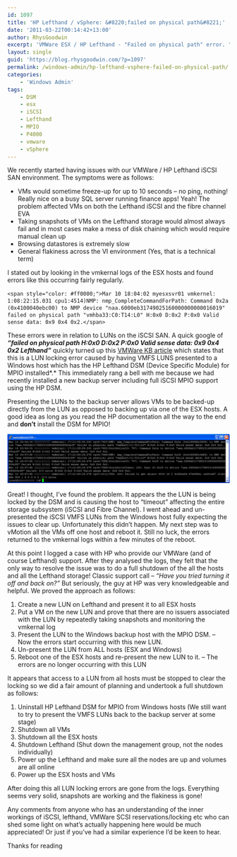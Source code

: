 ```yaml
---
id: 1097
title: 'HP Lefthand / vSphere: &#8220;failed on physical path&#8221;'
date: '2011-03-22T00:14:42+13:00'
author: RhysGoodwin
excerpt: 'VMWare ESX / HP Lefthand - "Failed on physical path" error. "Have you tried turning it off and on?" '
layout: single
guid: 'https://blog.rhysgoodwin.com/?p=1097'
permalink: /windows-admin/hp-lefthand-vsphere-failed-on-physical-path/
categories:
    - 'Windows Admin'
tags:
    - DSM
    - esx
    - iSCSI
    - Lefthand
    - MPIO
    - P4000
    - vmware
    - vSphere
---
```


We recently started having issues with our VMWare / HP Lefthand iSCSI SAN environment. The symptoms were as follows:

- VMs would sometime freeze-up for up to 10 seconds – no ping, nothing! Really nice on a busy SQL server running finance apps! Yeah! The problem affected VMs on both the Lefthand iSCSI and the fibre channel EVA
- Taking snapshots of VMs on the Lefthand storage would almost always fail and in most cases make a mess of disk chaining which would require manual clean up
- Browsing datastores is extremely slow
- General flakiness across the VI environment (Yes, that is a technical term)

I stated out by looking in the vmkernal logs of the ESX hosts and found errors like this occurring fairly regularly.

```
<span style="color: #ff0000;">Mar 10 18:04:02 myesxsvr01 vmkernel: 1:08:22:15.031 cpu1:4514)NMP: nmp_CompleteCommandForPath: Command 0x2a (0x4100040ebc00) to NMP device "naa.6000eb31749025160000000000016019" failed on physical path "vmhba33:C0:T14:L0" H:0x0 D:0x2 P:0x0 Valid sense data: 0x9 0x4 0x2.</span>
```

These errors were in relation to LUNs on the iSCSI SAN. A quick google of ***“failed on physical path H:0x0 D:0x2 P:0x0 Valid sense data: 0x9 0x4 0x2 Lefthand”*** quickly turned up this [VMWare KB article](http://kb.vmware.com/selfservice/microsites/search.do?language=en_US&cmd=displayKC&externalId=1030129) which states that this is a LUN locking error caused by having VMFS LUNS presented to a Windows host which has the HP Lefthand DSM (Device Specific Module) for MPIO installed*.* This immediately rang a bell with me because we had recently installed a new backup server including full iSCSI MPIO support using the HP DSM.

Presenting the LUNs to the backup server allows VMs to be backed-up directly from the LUN as opposed to backing up via one of the ESX hosts. A good idea as long as you read the HP documentation all the way to the end and **don’t** install the DSM for MPIO!

[![](/content/uploads/2011/03/Lefthand-Physical-Path-Failure.jpg "Lefthand Physical Path Failures")](/content/uploads/2011/03/Lefthand-Physical-Path-Failure.jpg)

Great! I thought, I’ve found the problem. It appears the the LUN is being locked by the DSM and is causing the host to “timeout” affecting the entire storage subsystem (iSCSI and Fibre Channel). I went ahead and un-presented the iSCSI VMFS LUNs from the Windows host fully expecting the issues to clear up. Unfortunately this didn’t happen. My next step was to vMotion all the VMs off one host and reboot it. Still no luck, the errors returned to the vmkernal logs within a few minutes of the reboot.

At this point I logged a case with HP who provide our VMWare (and of course Lefthand) support. After they analysed the logs, they felt that the only way to resolve the issue was to do a full shutdown of the all the hosts and all the Lefthand storage! Classic support call – *“Have you tried turning it off and back on?”* But seriously, the guy at HP was very knowledgeable and helpful. We proved the approach as follows:

1. Create a new LUN on Lefthand and present it to all ESX hosts
2. Put a VM on the new LUN and prove that there are no issuers associated with the LUN by repeatedly taking snapshots and monitoring the vmkernal log
3. Present the LUN to the Windows backup host with the MPIO DSM. – Now the errors start occurring with this new LUN.
4. Un-present the LUN from ALL hosts (ESX and Windows)
5. Reboot one of the ESX hosts and re-present the new LUN to it. – The errors are no longer occurring with this LUN

It appears that access to a LUN from all hosts must be stopped to clear the locking so we did a fair amount of planning and undertook a full shutdown as follows:

1. Uninstall HP Lefthand DSM for MPIO from Windows hosts (We still want to try to present the VMFS LUNs back to the backup server at some stage)
2. Shutdown all VMs
3. Shutdown all the ESX hosts
4. Shutdown Lefthand (Shut down the management group, not the nodes individually)
5. Power up the Lefthand and make sure all the nodes are up and volumes are all online
6. Power up the ESX hosts and VMs

After doing this all LUN locking errors are gone from the logs. Everything seems very solid, snapshots are working and the flakiness is gone!

Any comments from anyone who has an understanding of the inner workings of iSCSI, lefthand, VMWare SCSI reservations/locking etc who can shed some light on what’s actually happening here would be much appreciated! Or just if you’ve had a similar experience I’d be keen to hear.

Thanks for reading